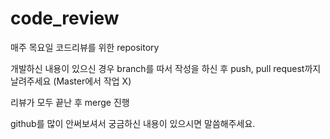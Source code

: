 # code_review

매주 목요일 코드리뷰를 위한 repository

개발하신 내용이 있으신 경우 branch를 따서 작성을 하신 후 push, pull request까지 날려주세요
(Master에서 작업 X)

리뷰가 모두 끝난 후 merge 진행

github를 많이 안써보셔서 궁금하신 내용이 있으시면 말씀해주세요.
